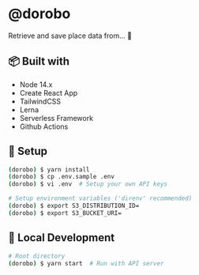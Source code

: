 # @dorobo

Retrieve and save place data from... 👀

## 📦 Built with

- Node 14.x
- Create React App
- TailwindCSS
- Lerna
- Serverless Framework
- Github Actions

## 🍰 Setup

```bash
(dorobo) $ yarn install
(dorobo) $ cp .env.sample .env
(dorobo) $ vi .env  # Setup your own API keys

# Setup environment variables ('direnv' recommended)
(dorobo) $ export S3_DISTRIBUTION_ID=
(dorobo) $ export S3_BUCKET_URI=
```

## 🚀 Local Development

```bash
# Root directory
(dorobo) $ yarn start  # Run with API server 
```
